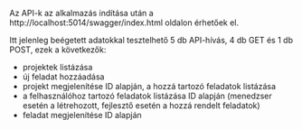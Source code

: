 Az API-k az alkalmazás indítása után a http://localhost:5014/swagger/index.html oldalon érhetőek el.

Itt jelenleg beégetett adatokkal tesztelhető 5 db API-hívás, 4 db GET és 1 db POST, ezek a következők:
- projektek listázása
- új feladat hozzáadása
- projekt megjelenítése ID alapján, a hozzá tartozó feladatok listázása
- a felhasználóhoz tartozó feladatok listázása ID alapján (menedzser esetén a létrehozott, fejlesztő esetén a hozzá rendelt feladatok)
- feladat megjelenítése ID alapján